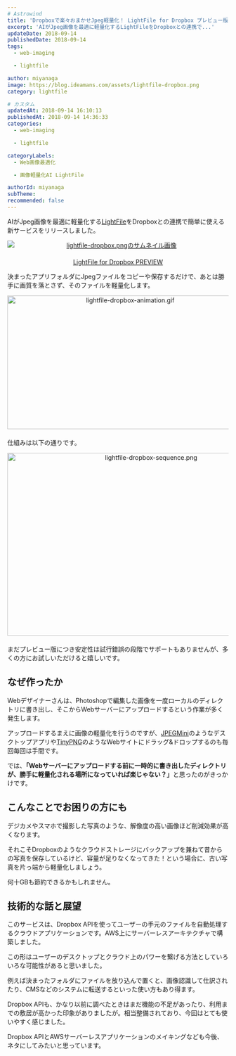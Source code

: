 ```yaml
---
# Astrowind
title: 'Dropboxで楽々おまかせJpeg軽量化！ LightFile for Dropbox プレビュー版'
excerpt: 'AIがJpeg画像を最適に軽量化するLightFileをDropboxとの連携で...'
updateDate: 2018-09-14
publishedDate: 2018-09-14
tags: 
  - web-imaging

  - lightfile

author: miyanaga
image: https://blog.ideamans.com/assets/lightfile-dropbox.png
category: lightfile

# カスタム
updatedAt: 2018-09-14 16:10:13
publishedAt: 2018-09-14 14:36:33
categories: 
  - web-imaging

  - lightfile

categoryLabels: 
  - Web画像最適化

  - 画像軽量化AI LightFile

authorId: miyanaga
subTheme: 
recommended: false
---
```


<p>AIがJpeg画像を最適に軽量化する<a href="https://core.lightfile.net/">LightFile</a>をDropboxとの連携で簡単に使える新サービスをリリースしました。</p>
<p style="text-align: center;"><a href="https://dropbox.lightfile.net/"><img alt="lightfile-dropbox.pngのサムネイル画像" src="https://blog.ideamans.com/assets/lightfile-dropbox.png" class="mt-image-center" style="text-align: center; display: block; margin: 0 auto 20px;"></a></p>
<p style="text-align: center;"><a href="https://dropbox.lightfile.net/">LightFile for Dropbox PREVIEW</a></p>
<p>決まったアプリフォルダにJpegファイルをコピーや保存するだけで、あとは勝手に画質を落とさず、そのファイルを軽量化します。</p>
<p><img alt="lightfile-dropbox-animation.gif" src="https://blog.ideamans.com/assets/lightfile-dropbox-animation.gif" width="544" height="304" class="mt-image-center" style="text-align: center; display: block; margin: 0 auto 20px;">仕組みは以下の通りです。</p>
<p><img alt="lightfile-dropbox-sequence.png" src="https://blog.ideamans.com/assets/lightfile-dropbox-sequence.png" width="639" height="416" class="mt-image-center" style="text-align: center; display: block; margin: 0 auto 20px;"></p>
<p>まだプレビュー版につき安定性は試行錯誤の段階でサポートもありませんが、多くの方にお試しいただけると嬉しいです。</p>
<h2>なぜ作ったか</h2>
<p>Webデザイナーさんは、Photoshopで編集した画像を一度ローカルのディレクトリに書き出し、そこからWebサーバーにアップロードするという作業が多く発生します。</p>
<p>アップロードするまえに画像の軽量化を行うのですが、<a href="https://www.jpegmini.com/">JPEGMini</a>のようなデスクトップアプリや<a href="https://tinypng.com/">TinyPNG</a>のようなWebサイトにドラッグ&amp;ドロップするのも毎回毎回は手間です。</p>
<p>では、<strong>「Webサーバーにアップロードする前に一時的に書き出したディレクトリが、勝手に軽量化される場所になっていれば楽じゃない？」</strong>と思ったのがきっかけです。</p>
<h2>こんなことでお困りの方にも</h2>
<p>デジカメやスマホで撮影した写真のような、解像度の高い画像ほど削減効果が高くなります。</p>
<p>それこそDropboxのようなクラウドストレージにバックアップを兼ねて昔からの写真を保存しているけど、容量が足りなくなってきた！という場合に、古い写真を片っ端から軽量化しましょう。</p>
<p>何十GBも節約できるかもしれません。</p>
<h2>技術的な話と展望</h2>
<p>このサービスは、Dropbox APIを使ってユーザーの手元のファイルを自動処理するクラウドアプリケーションです。AWS上にサーバーレスアーキテクチャで構築しました。</p>
<p>この形はユーザーのデスクトップとクラウド上のパワーを繋げる方法としていろいろな可能性があると思いました。</p>
<p>例えば決まったフォルダにファイルを放り込んで置くと、画像認識して仕訳されたり、CMSなどのシステムに転送するといった使い方もあり得ます。</p>
<p>Dropbox APIも、かなり以前に調べたときはまだ機能の不足があったり、利用までの敷居が高かった印象がありましたが。相当整備されており、今回はとても使いやすく感じました。</p>
<p>Dropbox APIとAWSサーバーレスアプリケーションのメイキングなども今後、ネタにしてみたいと思っています。</p>
